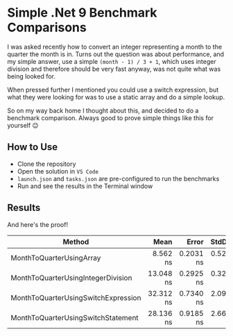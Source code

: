 # Simple .Net 9 Benchmark Comparisons

I was asked recently how to convert an integer representing a month to the quarter the month is in.
Turns out the question was about performance, and my simple answer, use a simple `(month - 1) / 3 + 1`,
which uses integer division and therefore should be very fast anyway, was not quite what was being looked for.

When pressed further I mentioned you could use a switch expression, but what they were looking for was
to use a static array and do a simple lookup.

So on my way back home I thought about this, and decided to do a benchmark comparison.
Always good to prove simple things like this for yourself :wink:

## How to Use
- Clone the repository
- Open the solution in `VS Code`
- `launch.json` and `tasks.json` are pre-configured to run the benchmarks
- Run and see the results in the Terminal window

## Results
And here's the proof!

| Method                              | Mean      | Error     | StdDev    | Median    | Allocated |
|------------------------------------ |----------:|----------:|----------:|----------:|----------:|
| MonthToQuarterUsingArray            |  8.562 ns | 0.2031 ns | 0.5278 ns |  8.456 ns |         - |
| MonthToQuarterUsingIntegerDivision  | 13.048 ns | 0.2925 ns | 0.3251 ns | 12.963 ns |         - |
| MonthToQuarterUsingSwitchExpression | 32.312 ns | 0.7340 ns | 2.0940 ns | 31.955 ns |         - |
| MonthToQuarterUsingSwitchStatement  | 28.136 ns | 0.9185 ns | 2.6646 ns | 27.422 ns |         - |
